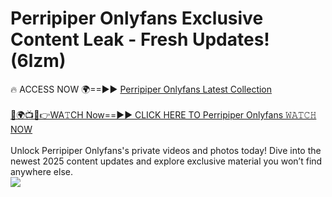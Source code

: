 # Perripiper Onlyfans Exclusive Content Leak - Fresh Updates! (6lzm)

🔥 ACCESS NOW 🌍==►► <a href="https://tinyurl.com/kvy9nzfs" rel="nofollow">Perripiper Onlyfans Latest Collection</a>
<br><br>
[🔴🌍📺📱👉WA𝚃CH Now==►► CLICK HERE TO Perripiper Onlyfans 𝚆𝙰𝚃𝙲𝙷 NOW](https://tinyurl.com/kvy9nzfs)
<br><br>
Unlock Perripiper Onlyfans's private videos and photos today! Dive into the newest 2025 content updates and explore exclusive material you won’t find anywhere else.
<br>
<a href="https://tinyurl.com/kvy9nzfs" rel="nofollow" data-target="animated-image.originalLink"><img src="https://camo.githubusercontent.com/8a4f000d20f83aca3bf7ec5f350d767afa0574a8a352519fd8cfa583a6f93a33/68747470733a2f2f692e696d6775722e636f6d2f644a486b345a712e676966" data-canonical-src="https://i.imgur.com/dJHk4Zq.gif" style="max-width: 100%; display: inline-block;" data-target="animated-image.originalImage"></a>
<br>
